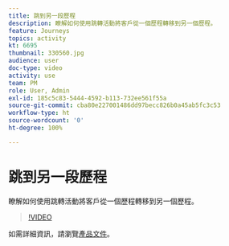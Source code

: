 ```yaml
---
title: 跳到另一段歷程
description: 瞭解如何使用跳轉活動將客戶從一個歷程轉移到另一個歷程。
feature: Journeys
topics: activity
kt: 6695
thumbnail: 330560.jpg
audience: user
doc-type: video
activity: use
team: PM
role: User, Admin
exl-id: 185c5c83-5444-4592-b113-732ee561f55a
source-git-commit: cba80e227001486dd97becc826b0a45ab5fc3c53
workflow-type: ht
source-wordcount: '0'
ht-degree: 100%

---
```


# 跳到另一段歷程

瞭解如何使用跳轉活動將客戶從一個歷程轉移到另一個歷程。

>[!VIDEO](https://video.tv.adobe.com/v/330560?quality=12&learn=on)

如需詳細資訊，請瀏覽[產品文件](https://experienceleague.adobe.com/docs/journeys/using/building-journeys/about-journey-building/action-activities/jump.html?lang=zh-Hant#building-journeys)。

